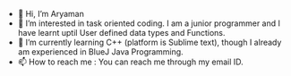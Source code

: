 - 👋 Hi, I’m Aryaman
- 👀 I’m interested in task oriented coding. I am a junior programmer and I have learnt uptil User defined data types and Functions.
- 🌱 I’m currently learning C++ (platform is Sublime text), though I already am experienced in BlueJ Java Programming.
- 📫 How to reach me : You can reach me through my email ID.

<!---
Aryaman253/Aryaman253 is a ✨ special ✨ repository because its `README.md` (this file) appears on your GitHub profile.
You can click the Preview link to take a look at your changes.
--->
